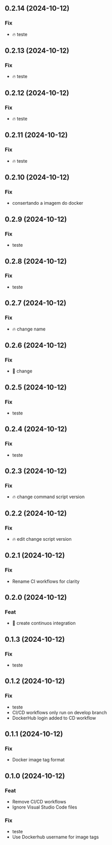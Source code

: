 ## 0.2.14 (2024-10-12)

### Fix

- :fire: teste

## 0.2.13 (2024-10-12)

### Fix

- :fire: teste

## 0.2.12 (2024-10-12)

### Fix

- :fire: teste

## 0.2.11 (2024-10-12)

### Fix

- :fire: teste

## 0.2.10 (2024-10-12)

### Fix

- consertando a imagem do docker

## 0.2.9 (2024-10-12)

### Fix

- teste

## 0.2.8 (2024-10-12)

### Fix

- teste

## 0.2.7 (2024-10-12)

### Fix

- :fire: change name

## 0.2.6 (2024-10-12)

### Fix

- :rocket: change

## 0.2.5 (2024-10-12)

### Fix

- teste

## 0.2.4 (2024-10-12)

### Fix

- teste

## 0.2.3 (2024-10-12)

### Fix

- :fire: change command script version

## 0.2.2 (2024-10-12)

### Fix

- :fire: edit change script version

## 0.2.1 (2024-10-12)

### Fix

- Rename CI workflows for clarity

## 0.2.0 (2024-10-12)

### Feat

- :rocket: create continuos integration

## 0.1.3 (2024-10-12)

### Fix

- teste

## 0.1.2 (2024-10-12)

### Fix

- teste
- CI/CD workflows only run on develop branch
- DockerHub login added to CD workflow

## 0.1.1 (2024-10-12)

### Fix

-  Docker image tag format

## 0.1.0 (2024-10-12)

### Feat

- Remove CI/CD workflows
- Ignore Visual Studio Code files

### Fix

- teste
- Use Dockerhub username for image tags
